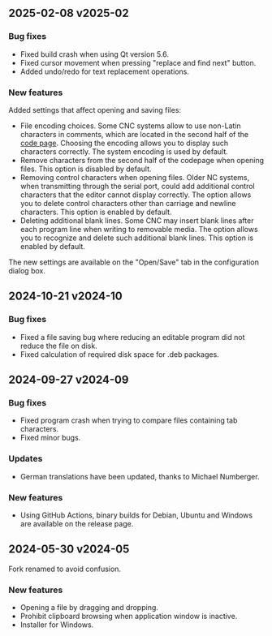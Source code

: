 2025-02-08 v2025-02
--------------------

### Bug fixes

* Fixed build crash when using Qt version 5.6.
* Fixed cursor movement when pressing "replace and find next" button.
* Added undo/redo for text replacement operations.

### New features

Added settings that affect opening and saving files:

* File encoding choices. Some CNC systems allow to use non-Latin characters in
  comments, which are located in the second half of the
  [code page](https://en.wikipedia.org/wiki/Code_page#Windows_code_pages).
  Choosing the encoding allows you to display such characters correctly. The
  system encoding is used by default.
* Remove characters from the second half of the codepage when opening files.
  This option is disabled by default.
* Removing control characters when opening files. Older NC systems, when
  transmitting through the serial port, could add additional control characters
  that the editor cannot display correctly. The option allows you to delete
  control characters other than carriage and newline characters. This option
  is enabled by default.
* Deleting additional blank lines. Some CNC may insert blank lines after each
  program line when writing to removable media. The option allows you to
  recognize and delete such additional blank lines. This option is enabled by
  default.

The new settings are available on the "Open/Save" tab in the configuration
dialog box.


2024-10-21 v2024-10
--------------------

### Bug fixes

* Fixed a file saving bug where reducing an editable program did not reduce the
  file on disk.
* Fixed calculation of required disk space for .deb packages.


2024-09-27 v2024-09
--------------------

### Bug fixes

* Fixed program crash when trying to compare files containing tab characters.
* Fixed minor bugs.

### Updates

* German translations have been updated, thanks to Michael Numberger.

### New features

* Using GitHub Actions, binary builds for Debian, Ubuntu and Windows are
  available on the release page.



2024-05-30 v2024-05
--------------------

Fork renamed to avoid confusion.

### New features

* Opening a file by dragging and dropping.
* Prohibit clipboard browsing when application window is inactive.
* Installer for Windows.
